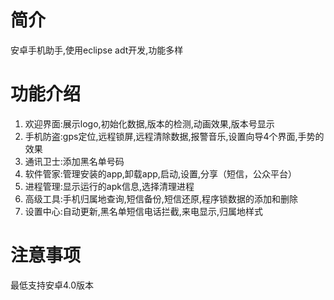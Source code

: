 # 简介 #
安卓手机助手,使用eclipse adt开发,功能多样
# 功能介绍 #
1. 欢迎界面:展示logo,初始化数据,版本的检测,动画效果,版本号显示
2. 手机防盗:gps定位,远程锁屏,远程清除数据,报警音乐,设置向导4个界面,手势的效果
3. 通讯卫士:添加黑名单号码
4. 软件管家:管理安装的app,卸载app,启动,设置,分享（短信，公众平台）
5. 进程管理:显示运行的apk信息,选择清理进程
8. 高级工具:手机归属地查询,短信备份,短信还原,程序锁数据的添加和删除
9. 设置中心:自动更新,黑名单短信电话拦截,来电显示,归属地样式
# 注意事项 #
最低支持安卓4.0版本